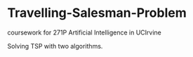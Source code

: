 # Travelling-Salesman-Problem
coursework for 271P Artificial Intelligence in UCIrvine

Solving TSP with two algorithms.
